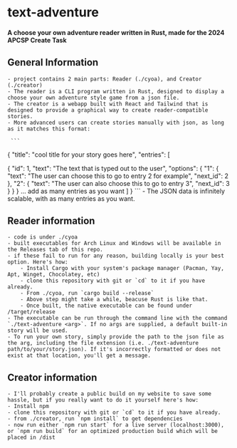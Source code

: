 # text-adventure
#### A choose your own adventure reader written in Rust, made for the 2024 APCSP Create Task

## General Information
	- project contains 2 main parts: Reader (./cyoa), and Creator (./creator)
	- The reader is a CLI program written in Rust, designed to display a choose your own adventure style game from a json file.
	- The creator is a webapp built with React and Tailwind that is designed to provide a graphical way to create reader-compatible stories.
	- More advanced users can create stories manually with json, as long as it matches this format:

	 ```
{
  "title": "cool title for your story goes here",
  "entries": [

{
      "id": 1,
      "text": "The text that is typed out to the user",
      "options": {
        "1": {
          "text": "The user can choose this to go to entry 2 for example",
          "next_id": 2
        },
        "2": {
          "text": "The user can also choose this to go to entry 3",
          "next_id": 3
        }
      }
    }
    ... add as many entries as you want
   ]
}
	```
	- The JSON data is infinitely scalable, with as many entries as you want.

## Reader information
	- code is under ./cyoa
	- built executables for Arch Linux and Windows will be available in the Releases tab of this repo.
	- if these fail to run for any reason, building locally is your best option. Here's how:
		- Install Cargo with your system's package manager (Pacman, Yay, Apt, Winget, Chocolatey, etc)
		- clone this repository with git or `cd` to it if you have already.
		- From ./cyoa, run `cargo build --release`
		- Above step might take a while, beacuse Rust is like that.
		- Once built, the native executable can be found under /target/release
	- The executable can be run through the command line with the command `./text-adventure <arg>`. If no args are supplied, a default built-in story will be used. 
	- To run your own story, simply provide the path to the json file as the arg, including the file extension (i.e. ./text-adventure path/to/your/story.json). If it's incorrectly formatted or does not exist at that location, you'll get a message.

## Creator information 
	- I'll probably create a public build on my website to save some hassle, but if you really want to do it yourself here's how:
	- Install npm
	- clone this repository with git or `cd` to it if you have already.
	- from ./creator, run `npm install` to get dependencies
	- now run either `npm run start` for a live server (localhost:3000), or `npm run build` for an optimized production build which will be placed in /dist
